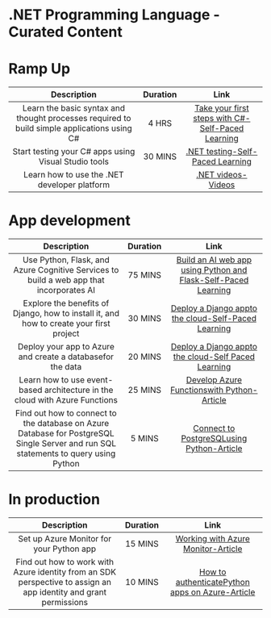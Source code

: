 # .NET Programming Language - Curated Content
# Ramp Up
|**Description** |**Duration**|**Link**|
| :----:        |    :----:   |        :----:     |
| Learn the basic syntax and thought processes required to build simple applications using C# |   4 HRS  |  [Take your first steps with C#-Self-Paced Learning](https://docs.microsoft.com/en-us/learn/paths/csharp-first-steps/)     |
|  Start testing your C# apps using Visual Studio tools  | 30 MINS |    [.NET testing-Self-Paced Learning](https://docs.microsoft.com/en-us/learn/modules/visual-studio-test-tools/)  |
|  Learn how to use the .NET developer platform  |  |    [.NET videos-Videos](https://dotnet.microsoft.com/en-us/learn/videos)  |

# App development
|**Description** |**Duration**|**Link**|
| :----:        |    :----:   |        :----:     |
|  Use Python, Flask, and Azure Cognitive Services to build a web app that incorporates AI | 75 MINS |  [Build an AI web app using Python and Flask-Self-Paced Learning](https://docs.microsoft.com/en-us/learn/modules/python-flask-build-ai-web-app/)     |
| Explore the benefits of Django, how to install it, and how to create your first project|  30 MINS    |    [Deploy a Django appto the cloud-Self-Paced Learning](https://docs.microsoft.com/en-us/learn/modules/django-get-started/)  |
|Deploy your app to Azure and create a databasefor the data|  20 MINS      | [Deploy a Django appto the cloud-Self Paced Learning](https://docs.microsoft.com/en-us/learn/modules/django-deployment/)    |
|Learn how to use event-based architecture in the cloud with Azure Functions|  25 MINS      | [Develop Azure Functionswith Python-Article](https://docs.microsoft.com/en-us/azure/azure-functions/functions-reference-python?tabs=asgi%2Capplication-level)    |
|Find out how to connect to the database on Azure Database for PostgreSQL Single Server and run SQL statements to query using Python|  5 MINS    | [Connect to PostgreSQLusing Python-Article](https://docs.microsoft.com/en-us/azure/postgresql/single-server/connect-python)    |
# In production
|**Description** |**Duration**|**Link**|
| :----:        |    :----:   |        :----:     |
|  Set up Azure Monitor for your Python app | 15 MINS  |  [Working with Azure Monitor-Article](https://docs.microsoft.com/en-us/azure/azure-monitor/app/opencensus-python)     |
| Find out how to work with Azure identity from an SDK perspective to assign an app identity and grant permissions  |  10 MINS  |  [How to authenticatePython apps on Azure-Article](https://docs.microsoft.com/en-us/azure/developer/python/sdk/authentication-overview)     
